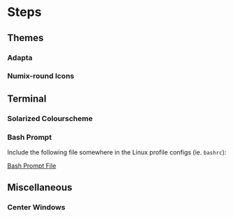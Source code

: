 # Steps

## Themes

### Adapta

### Numix-round Icons

## Terminal

### Solarized Colourscheme

### Bash Prompt
Include the following file somewhere in the Linux profile configs (ie. `bashrc`):

[Bash Prompt File](https://github.com/kendallroth/linux_configs/blob/major_refactor/include/.bash_prompt)

## Miscellaneous

### Center Windows
